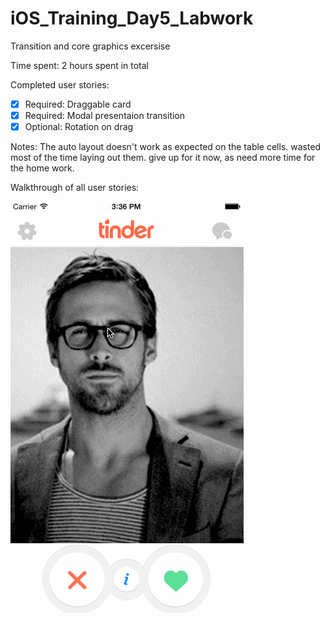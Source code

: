 # iOS_Training_Day5_Labwork
Transition and core graphics excersise

Time spent: 2 hours spent in total

Completed user stories:
 * [x] Required: Draggable card
 * [x] Required: Modal presentaion transition
 * [x] Optional: Rotation on drag

Notes:
The auto layout doesn't work as expected on the table cells. wasted most of the time laying out them.
give up for it now, as need more time for the home work.

Walkthrough of all user stories:

![Video Walkthrough](tinder.gif)
